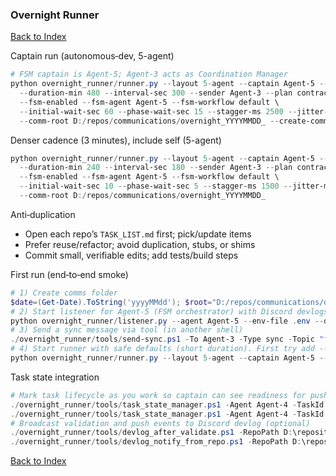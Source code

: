 ### Overnight Runner

[Back to Index](00_INDEX.md)

Captain run (autonomous‑dev, 5-agent)
```powershell
# FSM captain is Agent-5; Agent-3 acts as Coordination Manager
python overnight_runner/runner.py --layout 5-agent --captain Agent-5 --resume-agents Agent-1,Agent-2,Agent-3,Agent-4 \
  --duration-min 480 --interval-sec 300 --sender Agent-3 --plan contracts \
  --fsm-enabled --fsm-agent Agent-5 --fsm-workflow default \
  --initial-wait-sec 60 --phase-wait-sec 15 --stagger-ms 2500 --jitter-ms 1000 \
  --comm-root D:/repos/communications/overnight_YYYYMMDD_ --create-comm-folders
```

Denser cadence (3 minutes), include self (5-agent)
```powershell
python overnight_runner/runner.py --layout 5-agent --captain Agent-5 --resume-agents Agent-1,Agent-2,Agent-3,Agent-4 \
  --duration-min 240 --interval-sec 180 --sender Agent-3 --plan contracts \
  --fsm-enabled --fsm-agent Agent-5 --fsm-workflow default \
  --initial-wait-sec 10 --phase-wait-sec 5 --stagger-ms 1500 --jitter-ms 600 \
  --comm-root D:/repos/communications/overnight_YYYYMMDD_
```

Anti‑duplication
- Open each repo’s `TASK_LIST.md` first; pick/update items
- Prefer reuse/refactor; avoid duplication, stubs, or shims
- Commit small, verifiable edits; add tests/build steps

First run (end‑to‑end smoke)
```powershell
# 1) Create comms folder
$date=(Get-Date).ToString('yyyyMMdd'); $root="D:/repos/communications/overnight_${date}_"; New-Item -ItemType Directory -Path $root -Force | Out-Null
# 2) Start listener for Agent-5 (FSM orchestrator) with Discord devlogs
python overnight_runner/listener.py --agent Agent-5 --env-file .env --devlog-embed --devlog-username "Agent Devlog"
# 3) Send a sync message via tool (in another shell)
./overnight_runner/tools/send-sync.ps1 -To Agent-3 -Type sync -Topic "first sync" -Summary "smoke"
# 4) Start runner with safe defaults (short duration). First try add --test to dry-run without typing.
python overnight_runner/runner.py --layout 5-agent --captain Agent-5 --resume-agents Agent-1,Agent-2,Agent-3,Agent-4 --duration-min 10 --interval-sec 300 --sender Agent-3 --plan contracts --fsm-enabled --fsm-agent Agent-5 --fsm-workflow default --comm-root $root --create-comm-folders
```

Task state integration
```powershell
# Mark task lifecycle as you work so captain can see readiness for push
./overnight_runner/tools/task_state_manager.ps1 -Agent Agent-4 -TaskId basic-bot-quickstart -RepoPath D:\repositories\basic-bot -Branch feat/quickstart -EndState "README+validate added" -Status in_progress
./overnight_runner/tools/task_state_manager.ps1 -Agent Agent-4 -TaskId basic-bot-quickstart -Status validated
# Broadcast validation and push events to Discord devlog (optional)
./overnight_runner/tools/devlog_after_validate.ps1 -RepoPath D:\repositories\basic-bot
./overnight_runner/tools/devlog_notify_from_repo.ps1 -RepoPath D:\repositories\basic-bot -Validated -Pushed -Extra "nightly run"
```



[Back to Index](00_INDEX.md)
